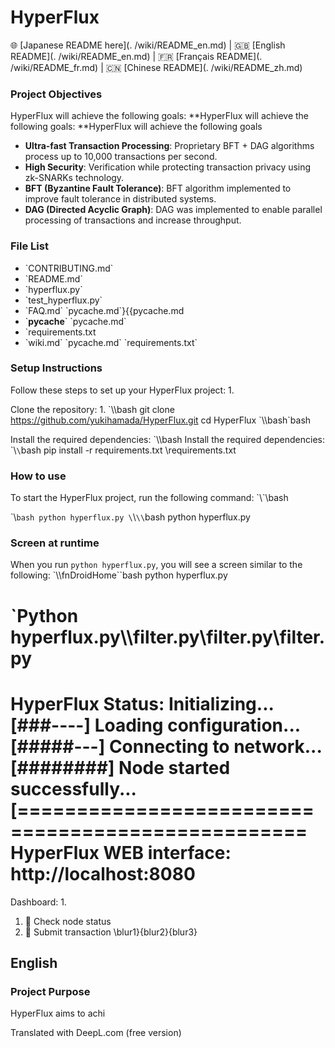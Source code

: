 # HyperFlux

🌐 [Japanese README here](. /wiki/README_en.md) | 🇬🇧 [English README](. /wiki/README_en.md) | 🇫🇷 [Français README](. /wiki/README_fr.md) | 🇨🇳 [Chinese README](. /wiki/README_zh.md)


### Project Objectives

HyperFlux will achieve the following goals: **HyperFlux will achieve the following goals: **HyperFlux will achieve the following goals

- **Ultra-fast Transaction Processing**: Proprietary BFT + DAG algorithms process up to 10,000 transactions per second.
- **High Security**: Verification while protecting transaction privacy using zk-SNARKs technology.
- **BFT (Byzantine Fault Tolerance)**: BFT algorithm implemented to improve fault tolerance in distributed systems.
- **DAG (Directed Acyclic Graph)**: DAG was implemented to enable parallel processing of transactions and increase throughput.

### File List

- \`CONTRIBUTING.md\`
- \`README.md\`
- \`hyperflux.py\`
- \`test_hyperflux.py\`
- \`FAQ.md\` \`pycache.md\`}{{pycache.md
- \`__pycache__\` \`pycache.md\`
- \`requirements.txt
- \`wiki.md\` \`pycache.md\` \`requirements.txt\`

### Setup Instructions

Follow these steps to set up your HyperFlux project: 1.

Clone the repository: 1.
    \`\\\bash
    git clone https://github.com/yukihamada/HyperFlux.git
    cd HyperFlux
    \`\\\\bash`bash

Install the required dependencies: \`\\\\bash
    Install the required dependencies: \`\\`\`bash
    pip install -r requirements.txt
    \requirements.txt

### How to use

To start the HyperFlux project, run the following command: \`\\\`\bash

\`\\`bash
python hyperflux.py
\`\\`\\`bash python hyperflux.py

### Screen at runtime

When you run `python hyperflux.py`, you will see a screen similar to the following: \`\\\\fnDroidHome``bash python hyperflux.py

\`Python hyperflux.py\\\filter.py\filter.py\filter.py
==================================================
HyperFlux Status: Initializing...
[###----] Loading configuration...
[#####---] Connecting to network...
[########] Node started successfully...
[==================================================
HyperFlux WEB interface: http://localhost:8080
==================================================
Dashboard: 1.
1. 🚀 Check node status
2. 💸 Submit transaction
\blur1}{blur2}{blur3}

## English

### Project Purpose

HyperFlux aims to achi

Translated with DeepL.com (free version)